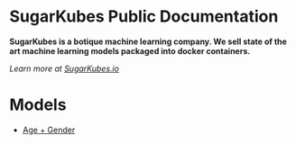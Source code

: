 # SugarKubes Public Documentation

**SugarKubes is a botique machine learning company. We sell state of the art machine learning models packaged into docker containers.**

*Learn more at [SugarKubes.io](https://sugarkubes.io)*

# Models

- [Age + Gender](https://github.com/sugarkubes/docs/master/age_gender.md)
